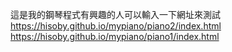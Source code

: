 這是我的鋼琴程式有興趣的人可以輸入一下網址來測試
https://hisoby.github.io/mypiano/piano2/index.html
https://hisoby.github.io/mypiano/piano1/index.html
